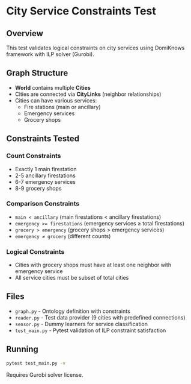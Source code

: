 # City Service Constraints Test

## Overview
This test validates logical constraints on city services using DomiKnows framework with ILP solver (Gurobi).

## Graph Structure
- **World** contains multiple **Cities**
- Cities are connected via **CityLinks** (neighbor relationships)
- Cities can have various services:
  - Fire stations (main or ancillary)
  - Emergency services
  - Grocery shops

## Constraints Tested

### Count Constraints
- Exactly 1 main firestation
- 2-5 ancillary firestations
- 6-7 emergency services
- 8-9 grocery shops

### Comparison Constraints
- `main < ancillary` (main firestations < ancillary firestations)
- `emergency >= firestations` (emergency services ≥ total firestations)
- `grocery > emergency` (grocery shops > emergency services)
- `emergency ≠ grocery` (different counts)

### Logical Constraints
- Cities with grocery shops must have at least one neighbor with emergency service
- All service cities must be subset of total cities

## Files
- `graph.py` - Ontology definition with constraints
- `reader.py` - Test data provider (9 cities with predefined connections)
- `sensor.py` - Dummy learners for service classification
- `test_main.py` - Pytest validation of ILP constraint satisfaction

## Running
```bash
pytest test_main.py -v
```

Requires Gurobi solver license.